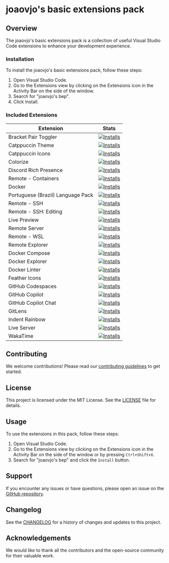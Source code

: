 # joaovjo's basic extensions pack

## Overview
The joaovjo's basic extensions pack is a collection of useful Visual Studio Code extensions to enhance your development experience.

### Installation
To install the joaovjo's basic extensions pack, follow these steps:
1. Open Visual Studio Code.
2. Go to the Extensions view by clicking on the Extensions icon in the Activity Bar on the side of the window.
3. Search for "joaovjo's bep".
4. Click Install.

### Included Extensions
| Extension                | Stats                                                                                                                                                                     |
| ------------------------ | ------------------------------------------------------------------------------------------------------------------------------------------------------------------------- |
| Bracket Pair Toggler     | [![Installs](https://img.shields.io/visual-studio-marketplace/i/dzhavat.bracket-pair-toggler)](https://img.shields.io/visual-studio-marketplace/i/dzhavat.bracket-pair-toggler) |
| Catppuccin Theme         | [![Installs](https://img.shields.io/visual-studio-marketplace/i/catppuccin.catppuccin-vsc)](https://img.shields.io/visual-studio-marketplace/i/catppuccin.catppuccin-vsc) |
| Catppuccin Icons         | [![Installs](https://img.shields.io/visual-studio-marketplace/i/catppuccin.catppuccin-vsc-icons)](https://img.shields.io/visual-studio-marketplace/i/catppuccin.catppuccin-vsc-icons) |
| Colorize                 | [![Installs](https://img.shields.io/visual-studio-marketplace/i/kamikillerto.vscode-colorize)](https://img.shields.io/visual-studio-marketplace/i/kamikillerto.vscode-colorize) |
| Discord Rich Presence    | [![Installs](https://img.shields.io/visual-studio-marketplace/i/LeonardSSH.vscord)](https://img.shields.io/visual-studio-marketplace/i/LeonardSSH.vscord) |
| Remote - Containers      | [![Installs](https://img.shields.io/visual-studio-marketplace/i/ms-vscode-remote.remote-containers)](https://img.shields.io/visual-studio-marketplace/i/ms-vscode-remote.remote-containers) |
| Docker                   | [![Installs](https://img.shields.io/visual-studio-marketplace/i/ms-azuretools.vscode-docker)](https://img.shields.io/visual-studio-marketplace/i/ms-azuretools.vscode-docker) |
| Portuguese (Brazil) Language Pack | [![Installs](https://img.shields.io/visual-studio-marketplace/i/MS-CEINTL.vscode-language-pack-pt-BR)](https://img.shields.io/visual-studio-marketplace/i/MS-CEINTL.vscode-language-pack-pt-BR) |
| Remote - SSH             | [![Installs](https://img.shields.io/visual-studio-marketplace/i/ms-vscode-remote.remote-ssh)](https://img.shields.io/visual-studio-marketplace/i/ms-vscode-remote.remote-ssh) |
| Remote - SSH: Editing    | [![Installs](https://img.shields.io/visual-studio-marketplace/i/ms-vscode-remote.remote-ssh-edit)](https://img.shields.io/visual-studio-marketplace/i/ms-vscode-remote.remote-ssh-edit) |
| Live Preview             | [![Installs](https://img.shields.io/visual-studio-marketplace/i/ms-vscode.live-server)](https://img.shields.io/visual-studio-marketplace/i/ms-vscode.live-server) |
| Remote Server            | [![Installs](https://img.shields.io/visual-studio-marketplace/i/ms-vscode.remote-server)](https://img.shields.io/visual-studio-marketplace/i/ms-vscode.remote-server) |
| Remote - WSL             | [![Installs](https://img.shields.io/visual-studio-marketplace/i/ms-vscode-remote.remote-wsl)](https://img.shields.io/visual-studio-marketplace/i/ms-vscode-remote.remote-wsl) |
| Remote Explorer          | [![Installs](https://img.shields.io/visual-studio-marketplace/i/ms-vscode.remote-explorer)](https://img.shields.io/visual-studio-marketplace/i/ms-vscode.remote-explorer) |
| Docker Compose           | [![Installs](https://img.shields.io/visual-studio-marketplace/i/p1c2u.docker-compose)](https://img.shields.io/visual-studio-marketplace/i/p1c2u.docker-compose) |
| Docker Explorer          | [![Installs](https://img.shields.io/visual-studio-marketplace/i/formulahendry.docker-explorer)](https://img.shields.io/visual-studio-marketplace/i/formulahendry.docker-explorer) |
| Docker Linter            | [![Installs](https://img.shields.io/visual-studio-marketplace/i/henriiik.docker-linter)](https://img.shields.io/visual-studio-marketplace/i/henriiik.docker-linter) |
| Feather Icons            | [![Installs](https://img.shields.io/visual-studio-marketplace/i/melishev.feather-vscode)](https://img.shields.io/visual-studio-marketplace/i/melishev.feather-vscode) |
| GitHub Codespaces        | [![Installs](https://img.shields.io/visual-studio-marketplace/i/GitHub.codespaces)](https://img.shields.io/visual-studio-marketplace/i/GitHub.codespaces) |
| GitHub Copilot           | [![Installs](https://img.shields.io/visual-studio-marketplace/i/GitHub.copilot)](https://img.shields.io/visual-studio-marketplace/i/GitHub.copilot) |
| GitHub Copilot Chat      | [![Installs](https://img.shields.io/visual-studio-marketplace/i/GitHub.copilot-chat)](https://img.shields.io/visual-studio-marketplace/i/GitHub.copilot-chat) |
| GitLens                  | [![Installs](https://img.shields.io/visual-studio-marketplace/i/eamodio.gitlens)](https://img.shields.io/visual-studio-marketplace/i/eamodio.gitlens) |
| Indent Rainbow           | [![Installs](https://img.shields.io/visual-studio-marketplace/i/oderwat.indent-rainbow)](https://img.shields.io/visual-studio-marketplace/i/oderwat.indent-rainbow) |
| Live Server              | [![Installs](https://img.shields.io/visual-studio-marketplace/i/ritwickdey.LiveServer)](https://img.shields.io/visual-studio-marketplace/i/ritwickdey.LiveServer) |
| WakaTime                 | [![Installs](https://img.shields.io/visual-studio-marketplace/i/WakaTime.vscode-wakatime)](https://img.shields.io/visual-studio-marketplace/i/WakaTime.vscode-wakatime) |

## Contributing

We welcome contributions! Please read our [contributing guidelines](CONTRIBUTING.md) to get started.

## License

This project is licensed under the MIT License. See the [LICENSE](LICENSE) file for details.

## Usage

To use the extensions in this pack, follow these steps:

1. Open Visual Studio Code.
2. Go to the Extensions view by clicking on the Extensions icon in the Activity Bar on the side of the window or by pressing `Ctrl+Shift+X`.
3. Search for "joaovjo's bep" and click the `Install` button.

## Support

If you encounter any issues or have questions, please open an issue on the [GitHub repository](https://github.com/joaovjo/joaovjo-bep/issues).

## Changelog

See the [CHANGELOG](CHANGELOG.md) for a history of changes and updates to this project.

## Acknowledgements

We would like to thank all the contributors and the open-source community for their valuable work.